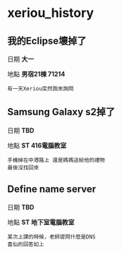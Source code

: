 # xeriou_history

## 我的Eclipse壞掉了
日期 **大一**

地點 **男宿21棟 71214**
```
有一天Xeriou突然跑來詢問
```

## Samsung Galaxy s2掉了
日期 **TBD**

地點 **ST 416電腦教室**
```
手機掉在中港路上 還是媽媽送給他的禮物
最後沒找回來
```

## Define name server
日期 **TBD**

地點 **ST 地下室電腦教室**
```
某次上課的時候，老師提問什麼是DNS
喜仙的回答如上
```
